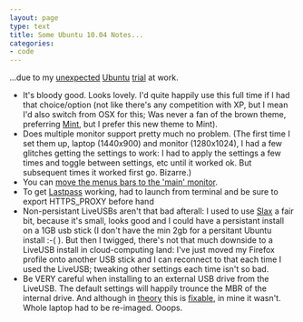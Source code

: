 ```yaml
---
layout: page
type: text
title: Some Ubuntu 10.04 Notes...
categories: 
- code
---
```

...due to my [unexpected](http://twitter.com/atomicules/status/13262677183) [Ubuntu](http://twitter.com/i5m/status/13262725543) [trial](http://twitter.com/atomicules/status/13377189047) at work.

* It's bloody good. Looks lovely. I'd quite happily use this full time if I had that choice/option (not like there's any competition with XP, but I mean I'd also switch from OSX for this; Was never a fan of the brown theme, preferring [Mint](http://www.linuxmint.com/), but I prefer this new theme to Mint).
* Does multiple monitor support pretty much no problem. (The first time I set them up, laptop (1440x900) and monitor (1280x1024), I had a few glitches getting the settings to work: I had to apply the settings a few times and toggle between settings, etc until it worked ok. But subsequent times it worked first go. Bizarre.)
* You can [move the menus bars to the 'main' monitor](http://gaarai.com/2009/11/03/move-gnome-panels-to-a-different-monitor-in-ubuntu/).
* To get [Lastpass](http://www.lastpass.com) working, had to launch from terminal and be sure to export HTTPS_PROXY before hand
* Non-persistant LiveUSBs aren't that bad afterall: I used to use [Slax](http://www.slax.org) a fair bit, because it's small, looks good and I could have a persistant install on a 1GB usb stick (I don't have the min 2gb for a persitant Ubuntu install :-( ). But then I twigged, there's not that much downside to a LiveUSB install in cloud-computing land: I've just moved my Firefox profile onto another USB stick and I can reconnect to that each time I used the LiveUSB; tweaking other settings each time isn't so bad.
* Be VERY careful when installing to an external USB drive from the LiveUSB. The default settings will happily trounce the MBR of the internal drive. And although in [theory](http://community.mcafee.com/message/98075) this is [fixable](http://community.mcafee.com/message/4235), in mine it wasn't. Whole laptop had to be re-imaged. Ooops.
